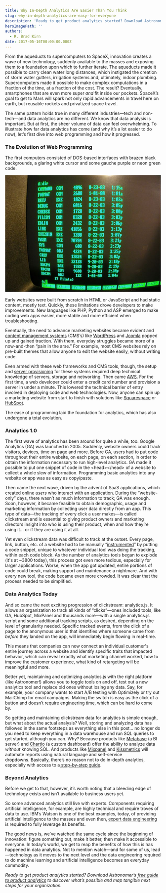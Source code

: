 ```yaml
---
title: Why In-Depth Analytics Are Easier Than You Think
slug: why-in-depth-analytics-are-easy-for-everyone
description: 'Ready to get product analytics started? Download Astronomer’s free guide to product analytics that discusses what’s possible and how to map next steps. '
heroImagePath: ''
authors:
  - R. Brad Kirn
date: 2017-05-16T00:00:00.000Z
---
```


From the aqueducts to supercomputers to SpaceX, innovation creates a wave of new technology, suddenly available to the masses and exposing them to a foundation upon which to further iterate.&nbsp;The aqueducts made it possible to carry clean water long distances, which instigated the creation of storm water gutters, irrigation systems and, ultimately, indoor plumbing. Supercomputers made it possible to make complex computations in a fraction of the time, at a fraction of the cost. The result? Eventually, smartphones that are even more super&nbsp;_and_ fit inside our pockets. SpaceX’s goal to get to Mars will spark not only rapid advancements in travel here on earth, but reusable rockets and privatized space travel.

The same pattern holds true in many different industries—tech and non-tech—and data analytics are no different. We know that data analysis is important. But at first, the sheer volume of data can feel overwhelming. To illustrate how far data analytics has come (and why it’s a lot easier to do now), let’s first dive into web programming and how it progressed.

### The Evolution of Web Programming

The first computers consisted of DOS-based interfaces with brazen black backgrounds, a glaring white cursor and some gauche purple or neon green code.

![Glaring Screen.png](../assets/GlaringScreen.png)

Early websites were built from scratch in HTML or JavaScript and had static content, mostly text. Quickly, these limitations drove developers to make improvements. New languages like PHP, Python and ASP emerged to make coding web apps easier, more stable and more efficient when troubleshooting.

Eventually, the need to advance marketing websites became evident and [content management systems](https://en.wikipedia.org/wiki/Content_management_system) (CMS’s) like [WordPress](https://wordpress.com/) and [Joomla](https://www.joomla.org/)&nbsp;popped up and gained traction. With them, everyday struggles became more of a now-and-then “pain in the arse.” For example, most CMS websites rely on pre-built themes that allow anyone to edit the website easily, without writing code.&nbsp;

Even armed with these web frameworks and CMS tools, though, the setup and [server provisioning](https://en.wikipedia.org/wiki/Provisioning#Server_provisioning) for these systems required deep technical knowledge of servers, storage and networking. Then came [AWS](https://aws.amazon.com/). For the first time, a web developer could enter a credit card number and provision a server in under a minute. This lowered the technical barrier of entry involved in deploying code and web technologies.&nbsp;Now, anyone can spin up a marketing website from start to finish with solutions like [Squarespace](https://www.squarespace.com/) or [HubSpot](https://www.hubspot.com/).

The ease of programming laid the foundation for analytics, which has also undergone a total evolution.

### Analytics 1.0

The first wave of analytics has been around for quite a while, too. Google Analytics (GA) was launched in 2005. Suddenly, website owners could track visitors, devices, time on page and more. Before GA, users had to put code throughout their entire website, on each page, on each section, in order to obtain the information necessary to run high-level analytics. GA made it possible to put one snippet of code in the \<head\>\</head\> of a website to collect a whole slew of information. Programming basic analytics into any website or app was as easy as copy/paste.

Then came the next wave, driven by the advent of SaaS applications, which created online _users_ who interact with an application. During the “website-only” days, there wasn’t as much information to track; GA was enough. Soon, however, it became feasible to obtain demographic, usage and marketing information by collecting user data directly from an app. This type of data—the tracking of every click a user makes—is called clickstream and is essential to giving product owners and marketing directors insight into who is using their product, when and how they’re using it… or if they are using it at all.

Yet even clickstream data was difficult to track at the outset. Every page, link, button, etc. of a website had to be manually “[instrumented](https://en.wikipedia.org/wiki/Instrumentation_(computer_programming))” by putting a code snippet, unique to whatever individual tool was doing the tracking, within each code block. As the number of analytics tools began to explode (it's at ~3800 today), this process got even more tedious, especially for larger applications. Worse, when the app got updated, entire portions of code could break, making support and maintenance a nightmare. And with every new tool,&nbsp;the code became even more crowded. It was clear that the process needed to be simplified.

### Data Analytics Today

And so came the next exciting progression of clickstream: analytics.js. It allows an organization to track all kinds of “clicks”—ones included tools, like GA, HubSpot, MixPanel and thousands more—with a single analytics.js script and some additional tracking scripts, as desired, depending on the level of granularity needed. Specific tracked events, from the click of a page to the anonymous user id that identifies where someone came from _before_ they landed on the app, will immediately begin flowing in real-time.

This means that companies can now connect an individual customer's entire journey across a website and identify specific traits that impacted behavior, which can reveal exactly what marketing channel worked, how to improve the customer experience, what kind of retargeting will be meaningful and more.&nbsp;

Better yet, maintaining and optimizing analytics.js with the right platform (like Astronomer!)&nbsp;allows you to toggle tools on and off, test out a new analytics tool and replace old ones without losing any data. Say, for example, your company wants to start A/B testing with Optimizely or try out MailChimp for email campaigns. Making the switch is easy as the click of a button and doesn’t require engineering time, which can be hard to come by.&nbsp;

So getting and maintaining clickstream data for analytics is simple enough, but what about the actual analysis? Well, storing and analyzing data has followed in the same footsteps as everything else in this post... no longer do you need to keep everything in a data warehouse and run SQL queries to get started, although you can. Why? Because products like [Metabase](https://www.metabase.com/)&nbsp;(a BI server) and [Chartio](https://chartio.com/)&nbsp;(a custom dashboard)&nbsp;offer the ability to analyze data _without_ knowing SQL. And products like [Mixpanel](https://mixpanel.com/) and [Kissmetrics](https://www.kissmetrics.com/)&nbsp;will automate reports using natural language and self-service dropdowns.&nbsp;Basically, there’s no reason not to do in-depth analytics, especially with access to a[&nbsp;step-by-step guide](https://www.astronomer.io/analytics-guide).&nbsp;

### Beyond Analytics

Before we get to that, however, it’s worth noting that a bleeding edge of technology exists and isn’t available to business users yet.&nbsp;

So some advanced analytics still live with experts. Components requiring artificial intelligence, for example, are highly technical and require troves of data to use. IBM’s Watson is one of the best examples, today, of providing artificial intelligence to the masses and even then, [expert data engineering](https://www.astronomer.io/blog/airflow-and-the-future-of-data-engineering) is required to fully leverage its benefits.&nbsp;

The good news is, we’ve watched the same cycle since the beginning of innovation: figure something out, make it better, then make it accessible to everyone. In today’s world, we get to reap the benefits of how this is has happened in data analytics. Not to mention watch—and for some of us, lead—technology as it moves to the next level and the data engineering required to do machine learning and artificial intelligence becomes an everyday commodity. &nbsp;

_Ready to get product analytics started? Download Astronomer’s [free guide to product analytics](https://www.astronomer.io/analytics-guide) to discover what’s possible and map tangible next steps for your organization.&nbsp;_


